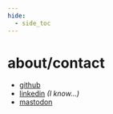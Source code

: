 ```yaml
---
hide:
  - side_toc
---
```

# about/contact

* [github](https://github.com/joshlay)
* [linkedin](https://www.linkedin.com/in/jlay1337/) _(I know...)_
* [mastodon](https://init3.us/@jlay)
